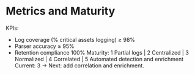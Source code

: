 # Metrics and Maturity
KPIs:
- Log coverage (% critical assets logging) ≥ 98%
- Parser accuracy ≥ 95%
- Retention compliance 100%
Maturity:
1 Partial logs | 2 Centralized | 3 Normalized | 4 Correlated | 5 Automated detection and enrichment
Current: 3 → Next: add correlation and enrichment.
